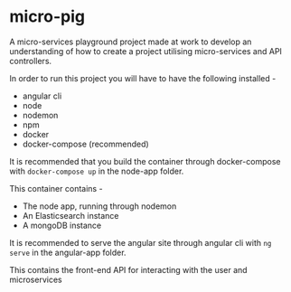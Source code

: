 # micro-pig

A micro-services playground project made at work to develop an understanding of how to create a project utilising micro-services and API controllers.

In order to run this project you will have to have the following installed -

- angular cli
- node
- nodemon
- npm
- docker
- docker-compose (recommended)

It is recommended that you build the container through docker-compose with `docker-compose up` in the node-app folder.

This container contains -

- The node app, running through nodemon
- An Elasticsearch instance
- A mongoDB instance 

It is recommended to serve the angular site through angular cli with `ng serve` in the angular-app folder.

This contains the front-end API for interacting with the user and microservices
